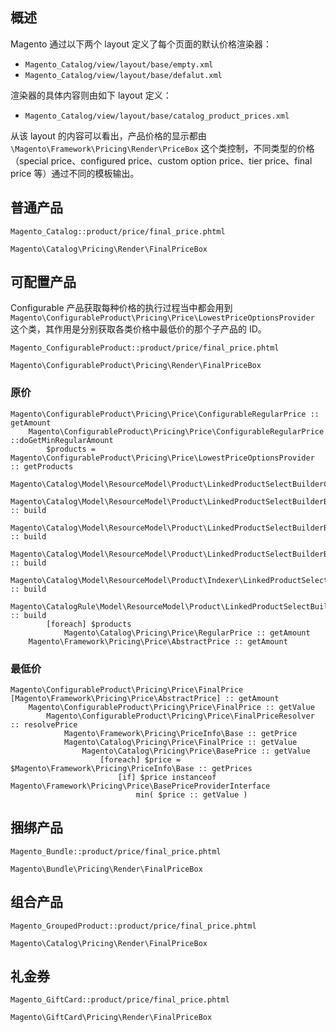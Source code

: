 ## 概述

Magento 通过以下两个 layout 定义了每个页面的默认价格渲染器：

- `Magento_Catalog/view/layout/base/empty.xml`
- `Magento_Catalog/view/layout/base/defalut.xml`

渲染器的具体内容则由如下 layout 定义：

- `Magento_Catalog/view/layout/base/catalog_product_prices.xml`

从该 layout 的内容可以看出，产品价格的显示都由 `\Magento\Framework\Pricing\Render\PriceBox` 这个类控制，不同类型的价格（special price、configured price、custom option price、tier price、final price 等）通过不同的模板输出。



## 普通产品

`Magento_Catalog::product/price/final_price.phtml`

`Magento\Catalog\Pricing\Render\FinalPriceBox`


## 可配置产品

Configurable 产品获取每种价格的执行过程当中都会用到 `Magento\ConfigurableProduct\Pricing\Price\LowestPriceOptionsProvider` 这个类，其作用是分别获取各类价格中最低价的那个子产品的 ID。

`Magento_ConfigurableProduct::product/price/final_price.phtml`

`Magento\ConfigurableProduct\Pricing\Render\FinalPriceBox`

### 原价

```
Magento\ConfigurableProduct\Pricing\Price\ConfigurableRegularPrice :: getAmount
    Magento\ConfigurableProduct\Pricing\Price\ConfigurableRegularPrice ::doGetMinRegularAmount
        $products = Magento\ConfigurableProduct\Pricing\Price\LowestPriceOptionsProvider :: getProducts
            Magento\Catalog\Model\ResourceModel\Product\LinkedProductSelectBuilderComposite
                Magento\Catalog\Model\ResourceModel\Product\LinkedProductSelectBuilderByBasePrice :: build
                Magento\Catalog\Model\ResourceModel\Product\LinkedProductSelectBuilderBySpecialPrice :: build
                Magento\Catalog\Model\ResourceModel\Product\LinkedProductSelectBuilderByTierPrice :: build
                Magento\Catalog\Model\ResourceModel\Product\Indexer\LinkedProductSelectBuilderByIndexPrice :: build
                Magento\CatalogRule\Model\ResourceModel\Product\LinkedProductSelectBuilderByCatalogRulePrice :: build
        [foreach] $products
            Magento\Catalog\Pricing\Price\RegularPrice :: getAmount
    Magento\Framework\Pricing\Price\AbstractPrice :: getAmount
```

### 最低价

```
Magento\ConfigurableProduct\Pricing\Price\FinalPrice [Magento\Framework\Pricing\Price\AbstractPrice] :: getAmount
    Magento\ConfigurableProduct\Pricing\Price\FinalPrice :: getValue
        Magento\ConfigurableProduct\Pricing\Price\FinalPriceResolver :: resolvePrice
            Magento\Framework\Pricing\PriceInfo\Base :: getPrice
            Magento\Catalog\Pricing\Price\FinalPrice :: getValue
                Magento\Catalog\Pricing\Price\BasePrice :: getValue
                    [foreach] $price = $Magento\Framework\Pricing\PriceInfo\Base :: getPrices
                        [if] $price instanceof Magento\Framework\Pricing\Price\BasePriceProviderInterface
                            min( $price :: getValue )
```


## 捆绑产品

`Magento_Bundle::product/price/final_price.phtml`

`Magento\Bundle\Pricing\Render\FinalPriceBox`


## 组合产品

`Magento_GroupedProduct::product/price/final_price.phtml`

`Magento\Catalog\Pricing\Render\FinalPriceBox`


## 礼金券

`Magento_GiftCard::product/price/final_price.phtml`

`Magento\GiftCard\Pricing\Render\FinalPriceBox`
